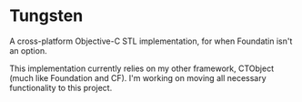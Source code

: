 Tungsten
=========

A cross-platform Objective-C STL implementation, for when Foundatin isn't an option.

This implementation currently relies on my other framework, CTObject (much like Foundation and CF). 
I'm working on moving all necessary functionality to this project.
